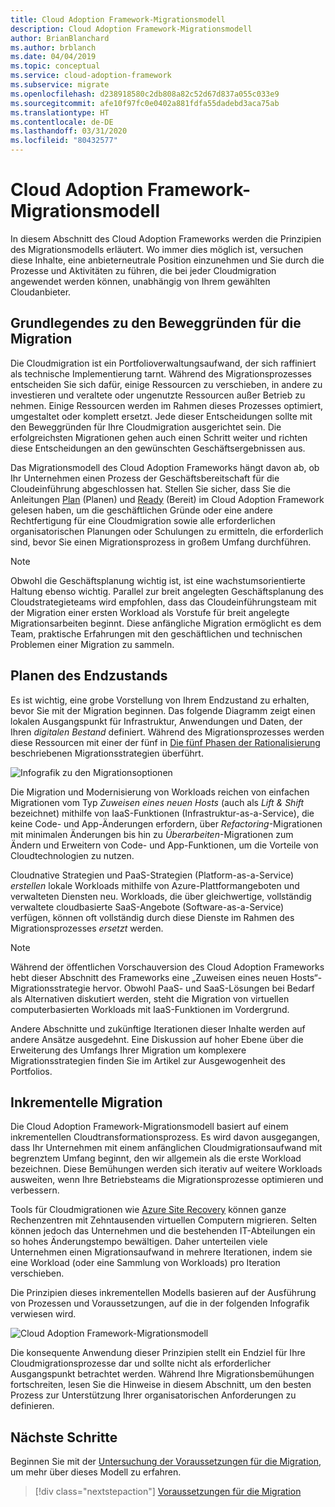 ```yaml
---
title: Cloud Adoption Framework-Migrationsmodell
description: Cloud Adoption Framework-Migrationsmodell
author: BrianBlanchard
ms.author: brblanch
ms.date: 04/04/2019
ms.topic: conceptual
ms.service: cloud-adoption-framework
ms.subservice: migrate
ms.openlocfilehash: d238918580c2db808a82c52d67d837a055c033e9
ms.sourcegitcommit: afe10f97fc0e0402a881fdfa55dadebd3aca75ab
ms.translationtype: HT
ms.contentlocale: de-DE
ms.lasthandoff: 03/31/2020
ms.locfileid: "80432577"
---
```

# <a name="cloud-adoption-framework-migration-model"></a>Cloud Adoption Framework-Migrationsmodell

In diesem Abschnitt des Cloud Adoption Frameworks werden die Prinzipien des Migrationsmodells erläutert. Wo immer dies möglich ist, versuchen diese Inhalte, eine anbieterneutrale Position einzunehmen und Sie durch die Prozesse und Aktivitäten zu führen, die bei jeder Cloudmigration angewendet werden können, unabhängig von Ihrem gewählten Cloudanbieter.

## <a name="understand-migration-motivations"></a>Grundlegendes zu den Beweggründen für die Migration

Die Cloudmigration ist ein Portfolioverwaltungsaufwand, der sich raffiniert als technische Implementierung tarnt. Während des Migrationsprozesses entscheiden Sie sich dafür, einige Ressourcen zu verschieben, in andere zu investieren und veraltete oder ungenutzte Ressourcen außer Betrieb zu nehmen. Einige Ressourcen werden im Rahmen dieses Prozesses optimiert, umgestaltet oder komplett ersetzt. Jede dieser Entscheidungen sollte mit den Beweggründen für Ihre Cloudmigration ausgerichtet sein. Die erfolgreichsten Migrationen gehen auch einen Schritt weiter und richten diese Entscheidungen an den gewünschten Geschäftsergebnissen aus.

Das Migrationsmodell des Cloud Adoption Frameworks hängt davon ab, ob Ihr Unternehmen einen Prozess der Geschäftsbereitschaft für die Cloudeinführung abgeschlossen hat. Stellen Sie sicher, dass Sie die Anleitungen [Plan](../../strategy/index.md) (Planen) und [Ready](../../ready/index.md) (Bereit) im Cloud Adoption Framework gelesen haben, um die geschäftlichen Gründe oder eine andere Rechtfertigung für eine Cloudmigration sowie alle erforderlichen organisatorischen Planungen oder Schulungen zu ermitteln, die erforderlich sind, bevor Sie einen Migrationsprozess in großem Umfang durchführen.

> [!NOTE]
> Obwohl die Geschäftsplanung wichtig ist, ist eine wachstumsorientierte Haltung ebenso wichtig. Parallel zur breit angelegten Geschäftsplanung des Cloudstrategieteams wird empfohlen, dass das Cloudeinführungsteam mit der Migration einer ersten Workload als Vorstufe für breit angelegte Migrationsarbeiten beginnt. Diese anfängliche Migration ermöglicht es dem Team, praktische Erfahrungen mit den geschäftlichen und technischen Problemen einer Migration zu sammeln.

## <a name="envision-an-end-state"></a>Planen des Endzustands

Es ist wichtig, eine grobe Vorstellung von Ihrem Endzustand zu erhalten, bevor Sie mit der Migration beginnen. Das folgende Diagramm zeigt einen lokalen Ausgangspunkt für Infrastruktur, Anwendungen und Daten, der Ihren *digitalen Bestand* definiert. Während des Migrationsprozesses werden diese Ressourcen mit einer der fünf in [Die fünf Phasen der Rationalisierung](../../digital-estate/5-rs-of-rationalization.md) beschriebenen Migrationsstrategien überführt.

![Infografik zu den Migrationsoptionen](../../_images/migrate/migration-options.png)

Die Migration und Modernisierung von Workloads reichen von einfachen Migrationen vom Typ _Zuweisen eines neuen Hosts_ (auch als _Lift & Shift_ bezeichnet) mithilfe von IaaS-Funktionen (Infrastruktur-as-a-Service), die keine Code- und App-Änderungen erfordern, über _Refactoring_-Migrationen mit minimalen Änderungen bis hin zu _Überarbeiten_-Migrationen zum Ändern und Erweitern von Code- und App-Funktionen, um die Vorteile von Cloudtechnologien zu nutzen.

Cloudnative Strategien und PaaS-Strategien (Platform-as-a-Service) *erstellen* lokale Workloads mithilfe von Azure-Plattformangeboten und verwalteten Diensten neu. Workloads, die über gleichwertige, vollständig verwaltete cloudbasierte SaaS-Angebote (Software-as-a-Service) verfügen, können oft vollständig durch diese Dienste im Rahmen des Migrationsprozesses *ersetzt* werden.

> [!NOTE]
> Während der öffentlichen Vorschauversion des Cloud Adoption Frameworks hebt dieser Abschnitt des Frameworks eine „Zuweisen eines neuen Hosts“-Migrationsstrategie hervor. Obwohl PaaS- und SaaS-Lösungen bei Bedarf als Alternativen diskutiert werden, steht die Migration von virtuellen computerbasierten Workloads mit IaaS-Funktionen im Vordergrund.
>
> Andere Abschnitte und zukünftige Iterationen dieser Inhalte werden auf andere Ansätze ausgedehnt. Eine Diskussion auf hoher Ebene über die Erweiterung des Umfangs Ihrer Migration um komplexere Migrationsstrategien finden Sie im Artikel zur Ausgewogenheit des Portfolios.

## <a name="incremental-migration"></a>Inkrementelle Migration

Die Cloud Adoption Framework-Migrationsmodell basiert auf einem inkrementellen Cloudtransformationsprozess. Es wird davon ausgegangen, dass Ihr Unternehmen mit einem anfänglichen Cloudmigrationsaufwand mit begrenztem Umfang beginnt, den wir allgemein als die erste Workload bezeichnen. Diese Bemühungen werden sich iterativ auf weitere Workloads ausweiten, wenn Ihre Betriebsteams die Migrationsprozesse optimieren und verbessern.

Tools für Cloudmigrationen wie [Azure Site Recovery](https://docs.microsoft.com/azure/site-recovery/site-recovery-overview) können ganze Rechenzentren mit Zehntausenden virtuellen Computern migrieren. Selten können jedoch das Unternehmen und die bestehenden IT-Abteilungen ein so hohes Änderungstempo bewältigen. Daher unterteilen viele Unternehmen einen Migrationsaufwand in mehrere Iterationen, indem sie eine Workload (oder eine Sammlung von Workloads) pro Iteration verschieben.

Die Prinzipien dieses inkrementellen Modells basieren auf der Ausführung von Prozessen und Voraussetzungen, auf die in der folgenden Infografik verwiesen wird.

![Cloud Adoption Framework-Migrationsmodell](../../_images/migrate/methodology.png)

Die konsequente Anwendung dieser Prinzipien stellt ein Endziel für Ihre Cloudmigrationsprozesse dar und sollte nicht als erforderlicher Ausgangspunkt betrachtet werden. Während Ihre Migrationsbemühungen fortschreiten, lesen Sie die Hinweise in diesem Abschnitt, um den besten Prozess zur Unterstützung Ihrer organisatorischen Anforderungen zu definieren.

## <a name="next-steps"></a>Nächste Schritte

Beginnen Sie mit der [Untersuchung der Voraussetzungen für die Migration](./prerequisites/index.md), um mehr über dieses Modell zu erfahren.

> [!div class="nextstepaction"]
> [Voraussetzungen für die Migration](./prerequisites/index.md)
